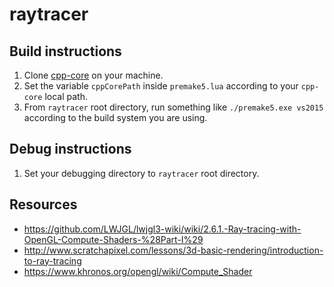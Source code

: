 # raytracer

## Build instructions
1. Clone [cpp-core](https://github.com/Grouflon/cpp-core) on your machine.
2. Set the variable `cppCorePath` inside `premake5.lua` according to your `cpp-core` local path.
3. From `raytracer` root directory, run something like `./premake5.exe vs2015` according to the build system you are using.

## Debug instructions
1. Set your debugging directory to `raytracer` root directory.

## Resources
- https://github.com/LWJGL/lwjgl3-wiki/wiki/2.6.1.-Ray-tracing-with-OpenGL-Compute-Shaders-%28Part-I%29
- http://www.scratchapixel.com/lessons/3d-basic-rendering/introduction-to-ray-tracing
- https://www.khronos.org/opengl/wiki/Compute_Shader
